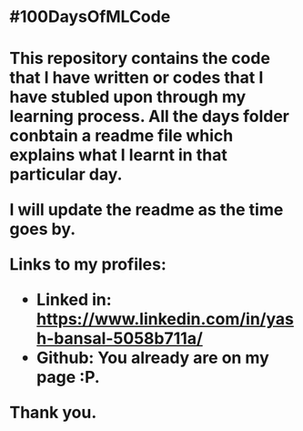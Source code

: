 <h1> #100DaysOfMLCode <h1>

This repository contains the code that I have written or codes that I have stubled upon through my learning process. All the days folder conbtain a readme file which explains what I learnt in that particular day.




I will update the readme as the time goes by.





 Links to my profiles: 

 - Linked in: https://www.linkedin.com/in/yash-bansal-5058b711a/
 - Github: You already are on my page :P.


Thank you.
